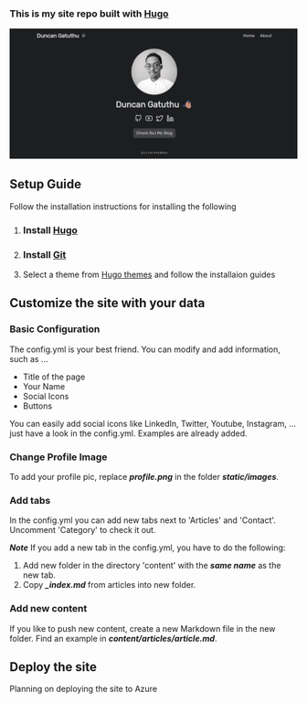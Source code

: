 ### This is my site repo built with [Hugo](https://gohugo.io/installation/)

![ProfilePic](static/images/screenshot.png)


## Setup Guide

Follow the installation instructions for installing the following
1. ### Install [Hugo](https://gohugo.io/installation/)
   
2. ### Install [Git](https://git-scm.com/book/en/v2/Getting-Started-Installing-Git)

3. Select a theme from [Hugo themes](https://themes.gohugo.io/) and follow the installaion guides 

## Customize the site with your data

### Basic Configuration

The config.yml is your best friend. You can modify and add information, such as ...

- Title of the page
- Your Name
- Social Icons
- Buttons

You can easily add social icons like LinkedIn, Twitter, Youtube, Instagram, ... just have a look in the config.yml. Examples are already added.

### Change Profile Image

To add your profile pic, replace ***profile.png*** in the folder ***static/images***.

### Add tabs

In the config.yml you can add new tabs next to 'Articles' and 'Contact'. Uncomment 'Category' to check it out.

***Note***
If you add a new tab in the config.yml, you have to do the following:

1. Add new folder in the directory 'content' with the ***same name*** as the new tab.
2. Copy ***_index.md*** from articles into new folder.

### Add new content

If you like to push new content, create a new Markdown file in the new folder. Find an example in ***content/articles/article.md***.


## Deploy the site

Planning on deploying the site to Azure
